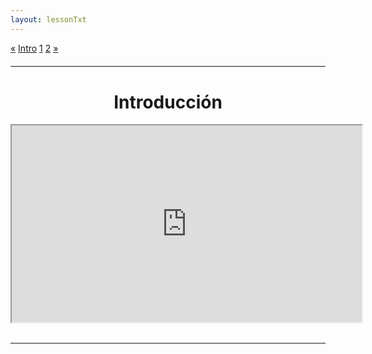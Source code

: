 ```yaml
---
layout: lessonTxt
---
```

<div class="paginationDiv">
<div class="pagination">
  <a href="#">&laquo;</a>
  <a class="active" href="#">Intro</a>
  <a onclick="loadOnClick('{{site.baseurl}}/lessons/sintesis_granular/chapter1/3.1.1/a/', '3.1.1-a.html','', false)" href="javascript:void(0);">1</a>
  <a onclick="loadOnClick('{{site.baseurl}}/lessons/sintesis_granular/chapter1/3.1.1/b/', '3.1.1-b.html','', false)" href="javascript:void(0);">2</a>
  <a onclick="loadOnClick('{{site.baseurl}}/lessons/sintesis_granular/chapter1/3.1.1/a/', '3.1.1-a.html','', false)" href="javascript:void(0);">&raquo;</a>
</div>
</div>
<br style="display: block; content: ''; margin-top: 20px;">
<hr>
<br style="display: block; content: ''; margin-top: 40px;">

# <center>Introducción</center>
<div class="video-container">
<iframe width="560" height="315" src="https://www.youtube.com/embed/u81IGEFt7dM" allowfullscreen></iframe>
</div>
<br>
<hr>
<br>


